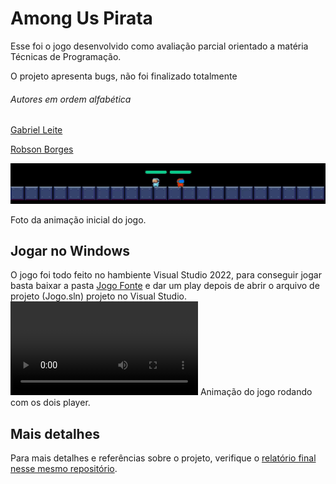 # Among Us Pirata
Esse foi o jogo desenvolvido como avaliação parcial orientado a matéria Técnicas de Programação.

O projeto apresenta bugs, não foi finalizado totalmente

###### Autores em ordem alfabética

[Gabriel Leite](https://github.com/Gabrielmororo180)

[Robson Borges](https://github.com/robson1622)


![Animação inicial do jogo](./Arquivos/animacao.gif "Animação inicial do jogo")

Foto da animação inicial do jogo.

## Jogar no Windows
O jogo foi todo feito no hambiente Visual Studio 2022, para conseguir jogar basta baixar a pasta [Jogo Fonte](https://github.com/robson1622/AmongUsPirata/tree/main/Jogo%20Fonte) e dar um play depois de abrir o arquivo de projeto (Jogo.sln) projeto no Visual Studio.
![Jogando](./Arquivos/Jogando.mp4 "Jogando com os dois player")
Animação do jogo rodando com os dois player.

## Mais detalhes
Para mais detalhes e referências sobre o projeto, verifique o [relatório final nesse mesmo repositório](https://github.com/robson1622/AmongUsPirata/blob/main/Arquivos/Artigo%20-%20Relat%C3%B3rio.pdf).
